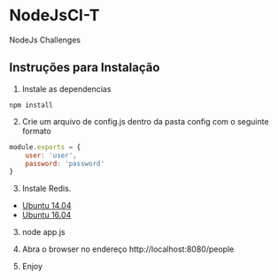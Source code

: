 # NodeJsCI-T
NodeJs Challenges

## Instruções para Instalação

1. Instale as dependencias

```ssh
npm install
```
    
2. Crie um arquivo de config.js dentro da pasta config com o seguinte formato

```js
module.exports = {  
    user: 'user', 
    password: 'password'
}
```

3. Instale Redis. 

- [Ubuntu 14.04](https://www.digitalocean.com/community/tutorials/how-to-install-and-use-redis) 
- [Ubuntu 16.04](https://www.digitalocean.com/community/tutorials/how-to-install-and-configure-redis-on-ubuntu-16-04) 

3. node app.js

4. Abra o browser no endereço http://localhost:8080/people

5. Enjoy